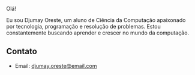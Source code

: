 Olá!

Eu sou Djumay Oreste, um aluno de Ciência da Computação apaixonado por tecnologia, programação e resolução de problemas. Estou constantemente buscando aprender e crescer no mundo da computação.

## Contato
- Email: djumay.oreste@email.com
